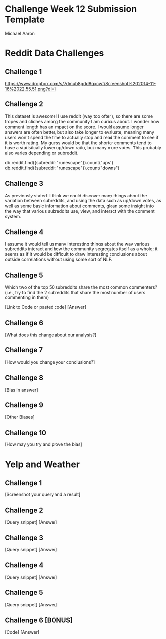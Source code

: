# Challenge Week 12 Submission Template

Michael Aaron

# Reddit Data Challenges

## Challenge 1

https://www.dropbox.com/s/7dmub8gdd8qxcwf/Screenshot%202014-11-16%2022.55.51.png?dl=1

## Challenge 2

This dataset is awesome! I use reddit (way too often), so there are some tropes and cliches
among the community I am curious about. I wonder how comment length has an impact on the score. 
I would assume longer answers are often better, but also take longer to evaluate, meaning many users
won't spend the time to actually stop and read the comment to see if it is worth rating. My guess would
be that the shorter comments tend to have a statistically lower up/down ratio, but many more votes.
This probably also varies depending on subreddit.

db.reddit.find({subreddit:"runescape"}).count("ups")
db.reddit.find({subreddit:"runescape"}).count("downs")

## Challenge 3

As previously stated. I think we could discover many things about the variation between subreddits, and using
the data such as up/down votes, as well as some basic information about comments, glean some insight into the way that various subreddits use, view, and interact with the comment system. 

## Challenge 4

I assume it would tell us many interesting things about the way various subreddits interact and how the community
segregates itself as a whole; it seems as if it would be difficult to draw interesting conclusions about outside
correlations without using some sort of NLP.

## Challenge 5

Which two of the top 50 subreddits share the most common commenters? (i.e., try to find the 2 subreddits that share the most number of users commenting in them)

[Link to Code or pasted code]
[Answer]

## Challenge 6

[What does this change about our analysis?]

## Challenge 7

[How would you change your conclusions?]

## Challenge 8

[Bias in answer]

## Challenge 9

[Other Biases]

## Challenge 10

[How may you try and prove the bias]

# Yelp and Weather 

## Challenge 1

[Screenshot your query and a result]

## Challenge 2

[Query snippet]
[Answer]

## Challenge 3

[Query snippet]
[Answer]

## Challenge 4

[Query snippet]
[Answer]

## Challenge 5

[Query snippet]
[Answer]

## Challenge 6 [BONUS]

[Code]
[Answer]



